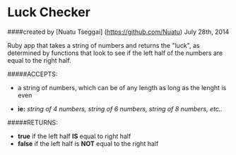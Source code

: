 Luck Checker
==================

####created by [Nuatu Tseggai] (https://github.com/Nuatu) July 28th, 2014

Ruby app that takes a string of numbers and returns the "luck", as determined by functions that look to see if the left half of the numbers are equal to the right half.

#####ACCEPTS:

* a string of numbers, which can be of any length as long as the lenght is even

* __ie:__ _string of 4 numbers, string of 6 numbers, string of 8 numbers, etc.._

#####RETURNS:

* __true__ if the left half __IS__ equal to right half
* __false__ if the left half is __NOT__ equal to the right half 